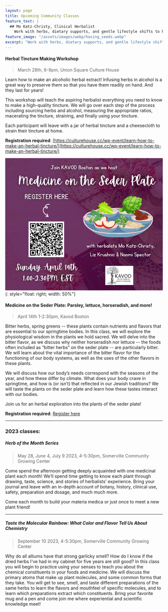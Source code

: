 ```yaml
---
layout: page
title: Upcoming Community Classes
feature_text: |
  ## Mo Katz-Christy, Clinical Herbalist
    Work with herbs, dietary supports, and gentle lifestyle shifts to help you meet your health goals.
feature_image: "/assets/images/webp/hosing_seeds.webp"
excerpt: "Work with herbs, dietary supports, and gentle lifestyle shifts to help you meet your health goals."
---
```


#### Herbal Tincture Making Workshop

> March 28th, 6-8pm, Union Square Culture House

Learn how to make an alcoholic herbal extract! Infusing herbs in alcohol is a great way to preserve them so that you have them readily on hand. And they last for years!

This workshop will teach the aspiring herbalist everything you need to know to make a high-quality tincture. We will go over each step of the process including sourcing herbs and alcohol, measuring the appropriate ratios, macerating the tincture, straining, and finally using your tincture.

Each participant will leave with a jar of herbal tincture and a cheesecloth to strain their tincture at home.

**Registration required**: [https://culturehouse.cc/wp-event/learn-how-to-make-an-herbal-tincture/](https://culturehouse.cc/wp-event/learn-how-to-make-an-herbal-tincture/)


![](/assets/images/Medicine%20on%20the%20Seder%20Plate%20Registeration%20Ad.png){: style="float: right; width: 50%"}

#### Medicine on the Seder Plate: Parsley, lettuce, horseradish, and more!

> April 14th 1-2:30pm, Kavod Boston

Bitter herbs, spring greens -- these plants contain nutrients and flavors that are essential to our springtime bodies. In this class, we will explore the physiological wisdom in the plants we hold sacred. We will delve into the bitter flavor, as we discuss why neither horseradish nor lettuce -- the foods often included as “bitter herbs” on the seder plate -- are particularly bitter. We will learn about the vital importance of the bitter flavor for the functioning of our body systems, as well as the uses of the other flavors in these plants.

We will discuss how our body’s needs correspond with the seasons of the year, and how these differ by climate. What does your body crave in springtime, and how is (or isn’t) that reflected in our Jewish traditions? We will taste the plants on the seder plate and learn how these tastes interact with our bodies.

Join us for an herbal exploration into the plants of the seder plate!

**Registration required**: [Register here](https://docs.google.com/forms/d/e/1FAIpQLSd5PZ-_tdqZ7T-pf2OIub3CUAcRn69ckKRPdQ2GMlHkZGf0_g/viewform?fbclid=IwAR2VBRc2Zaiv0c2v9s-HS0PbsoqDkVqSyiZfUByZT46CAa8cm6lq6vB0Dsw)

---

### 2023 classes:

##### Herb of the Month Series 

> May 28, June 4, July 9 2023, 4-5:30pm, Somerville Community Growing Center

Come spend the afternoon getting deeply acquainted with one medicinal plant
each month! We’ll spend time getting to know each plant through drawing, taste,
science, and stories of herbalists’ experience. Bring your journal and leave
with an in-depth account of botany, history, clinical use, safety, preparation
and dosage, and much much more.

Come each month to build your materia medica or just once to meet a new plant
friend!

---

##### Taste the Molecular Rainbow: What Color and Flavor Tell Us About Chemistry

> September 10 2023, 4-5:30pm, Somerville Community Growing Center

Why do all alliums have that strong garlicky smell? How do I know if the dried
herbs I've had in my cabinet for five years are still good? In this class you
will begin to practice using your senses to teach you about the chemical
constituents in your foods and medicine. We will discuss the primary atoms that
make up plant molecules, and some common forms that they take. You will get to
see, smell, and taste different preparations of the same herbs to learn the
flavors and mouthfeel of specific molecules, and to learn which preparations
extract which constituents. Bring your favorite mug and a pen and come join me
where experiential and scientific knowledge meet!
